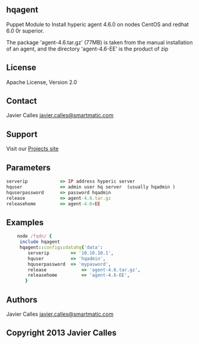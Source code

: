 hqagent
-------

Puppet Module to Install hyperic agent 4.6.0 on nodes CentOS and redhat 6.0 0r superior.

The package 'agent-4.6.tar.gz' (77MB) is taken from the manual installation of an agent, and the directory 'agent-4.6-EE' is the product of zip

License
-------
Apache License, Version 2.0

Contact
-------
 Javier Calles <javier.calles@smartmatic.com>

Support
-------

Visit our  [Projects site](https://groups.google.com/forum/#!forum/puppet-venezuela)

Parameters
----------
```ruby
serverip            => IP address hyperic server
hquser              => admin user hq server  (usually hqadmin )
hquserpassword      => password hqadmin
release             => agent-4.6.tar.gz
releasehome         => agent-4.6-EE
```
Examples
-------
```ruby
    node /fqdn/ {
     include hqagent
     hqagent::config::datahq{'data':
        serverip        => '10.10.10.1',
        hquser          => 'hqadmin',
        hquserpassword  => 'mypasword',
        release             => 'agent-4.6.tar.gz',
        releasehome         => 'agent-4.6-EE',
       }

```

Authors
------
Javier Calles <javier.calles@smartmatic.com>

Copyright 2013 Javier Calles
-